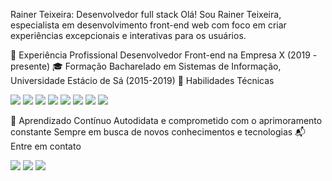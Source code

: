 Rainer Teixeira: Desenvolvedor full stack
Olá! Sou Rainer Teixeira, especialista em desenvolvimento front-end web com foco em criar experiências excepcionais e interativas para os usuários.

💼 Experiência Profissional
Desenvolvedor Front-end na Empresa X (2019 - presente)
🎓 Formação
Bacharelado em Sistemas de Informação, Universidade Estácio de Sá (2015-2019)
🚀 Habilidades Técnicas
<p>
  <img src="https://img.shields.io/badge/HTML5-E34F26?style=for-the-badge&logo=html5&logoColor=white" />
  <img src="https://img.shields.io/badge/CSS3-1572B6?style=for-the-badge&logo=css3&logoColor=white" />
  <img src="https://img.shields.io/badge/JavaScript-F7DF1E?style=for-the-badge&logo=javascript&logoColor=black" />
  <img src="https://img.shields.io/badge/Bootstrap-563D7C?style=for-the-badge&logo=bootstrap&logoColor=white" />
  <img src="https://img.shields.io/badge/React-20232A?style=for-the-badge&logo=react&logoColor=61DAFB" />
  <img src="https://img.shields.io/badge/PHP-777BB4?style=for-the-badge&logo=php&logoColor=white" />
  <img src="https://img.shields.io/badge/MySQL-00000F?style=for-the-badge&logo=mysql&logoColor=white" />
  <img src="https://img.shields.io/badge/Git-E34F26?style=for-the-badge&logo=git&logoColor=white" /> 
</p>
🧠 Aprendizado Contínuo
Autodidata e comprometido com o aprimoramento constante
Sempre em busca de novos conhecimentos e tecnologias
📬 Entre em contato
<p>
  <a href="mailto:raineroliveira94@hotmail.com" alt="Hotmail">
  <img src="https://img.shields.io/badge/hotmail-D14836?style=for-the-badge&logo=gmail&logoColor=white" /></a>
  <a href="https://linkedin.com/in/rainerteixeira" alt="Linkedin">
  <img src="https://img.shields.io/badge/LinkedIn-0077B5?style=for-the-badge&logo=linkedin&logoColor=white" /></a>
  <a href="https://github.com/RainerTeixeira" alt="GitHub">
  <img src="https://img.shields.io/badge/GitHub-100000?style=for-the-badge&logo=github&logoColor=wh" /></a>
</p>
